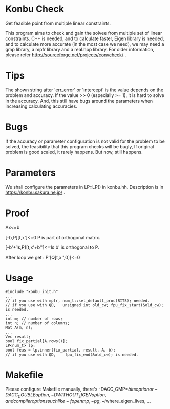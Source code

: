 # Konbu Check
Get feasible point from multiple linear constraints.

This program aims to check and gain the solvee from multiple set of linear constraints.
C++ is needed, and to calculate faster, Eigen library is needed, and to calculate more accurate (in the most case we need), we may need a gmp library, a mpfr library and a real.hpp library.
For older information, please refer http://sourceforge.net/projects/convcheck/ .

# Tips
The shown string after 'err_error' or 'intercept' is the value depends on the problem and accuracy.
If the value >> 0 (especially >= 1), it is hard to solve in the accuracy.
And, this still have bugs around the parameters when increasing calculating accuracies.

# Bugs
If the accuracy or parameter configuration is not valid for the problem to be solved, the feasibility that this program checks will be bugly, If original problem is good scaled, it rarely happens. But now, still happens.

# Parameters
We shall configure the parameters in LP<T>::LP() in konbu.hh. Description is in https://konbu.sakura.ne.jp/ .

# Proof
Ax&lt;=b

[-b,P][t,x']&lt;=0
P is part of orthogonal matrix.

[-b'+1&epsilon;,P][t,x'+b'']&lt;=1&epsilon;
b' is orthogonal to P.

After loop we get :
P'[Q[t,x'',0]]&lt;=0

# Usage
    #include "konbu_init.h"
    ...
    // if you use with mpfr, num_t::set_default_proc(BITS); needed.
    // if you use with QD,   unsigned int old_cw; fpu_fix_start(&old_cw); is needed.
    ...
    int m; // number of rows;
    int n; // number of columns;
    Mat A(m, n);
    ...
    Vec result;
    bool fix_partial[A.rows()];
    LP<num_t> lp;
    bool feas = lp.inner(fix_partial, result, A, b);
    // if you use with QD,    fpu_fix_end(&old_cw); is needed.

# Makefile
Please configure Makefile manually, there's -DACC_GMP=$bits option or -DACC_DOUBLE option, -DWITHOUT_EIGEN option, and compiler options such like -fopenmp, -pg, -I$where_eigen_lives, ...

